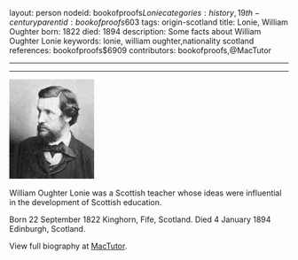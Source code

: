 layout: person
nodeid: bookofproofs$Lonie
categories: history,19th-century
parentid: bookofproofs$603
tags: origin-scotland
title: Lonie, William Oughter
born: 1822
died: 1894
description: Some facts about William Oughter Lonie
keywords: lonie, william oughter,nationality scotland
references: bookofproofs$6909
contributors: bookofproofs,@MacTutor

---


---

![Lonie.jpg](https://github.com/bookofproofs/bookofproofs.github.io/blob/main/_sources/_assets/images/portraits/Lonie.jpg?raw=true)

William Oughter Lonie was a Scottish teacher whose ideas were influential in the development of Scottish education.

Born 22 September 1822 Kinghorn, Fife, Scotland. Died 4 January 1894 Edinburgh, Scotland.


View full biography at [MacTutor](https://mathshistory.st-andrews.ac.uk/Biographies/Lonie/).